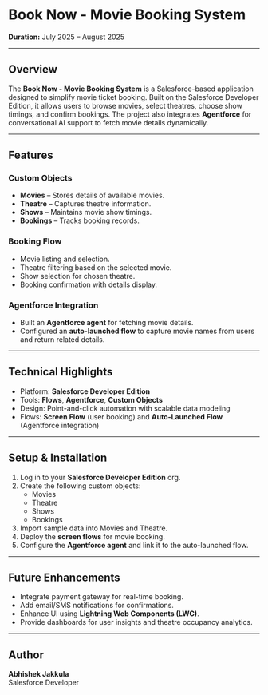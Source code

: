 # Book Now - Movie Booking System  

**Duration:** July 2025 – August 2025  

---

## Overview  
The **Book Now - Movie Booking System** is a Salesforce-based application designed to simplify movie ticket booking. Built on the Salesforce Developer Edition, it allows users to browse movies, select theatres, choose show timings, and confirm bookings. The project also integrates **Agentforce** for conversational AI support to fetch movie details dynamically.  

---

## Features  

### Custom Objects  
- **Movies** – Stores details of available movies.  
- **Theatre** – Captures theatre information.  
- **Shows** – Maintains movie show timings.  
- **Bookings** – Tracks booking records.  

### Booking Flow  
- Movie listing and selection.  
- Theatre filtering based on the selected movie.  
- Show selection for chosen theatre.  
- Booking confirmation with details display.  

### Agentforce Integration  
- Built an **Agentforce agent** for fetching movie details.  
- Configured an **auto-launched flow** to capture movie names from users and return related details.  

---

## Technical Highlights  
- Platform: **Salesforce Developer Edition**  
- Tools: **Flows**, **Agentforce**, **Custom Objects**  
- Design: Point-and-click automation with scalable data modeling  
- Flows: **Screen Flow** (user booking) and **Auto-Launched Flow** (Agentforce integration)  

---

## Setup & Installation  
1. Log in to your **Salesforce Developer Edition** org.  
2. Create the following custom objects:  
   - Movies  
   - Theatre  
   - Shows  
   - Bookings  
3. Import sample data into Movies and Theatre.  
4. Deploy the **screen flows** for movie booking.  
5. Configure the **Agentforce agent** and link it to the auto-launched flow.  

---

## Future Enhancements  
- Integrate payment gateway for real-time booking.  
- Add email/SMS notifications for confirmations.  
- Enhance UI using **Lightning Web Components (LWC)**.  
- Provide dashboards for user insights and theatre occupancy analytics.  

---

## Author  
**Abhishek Jakkula**  
Salesforce Developer  
